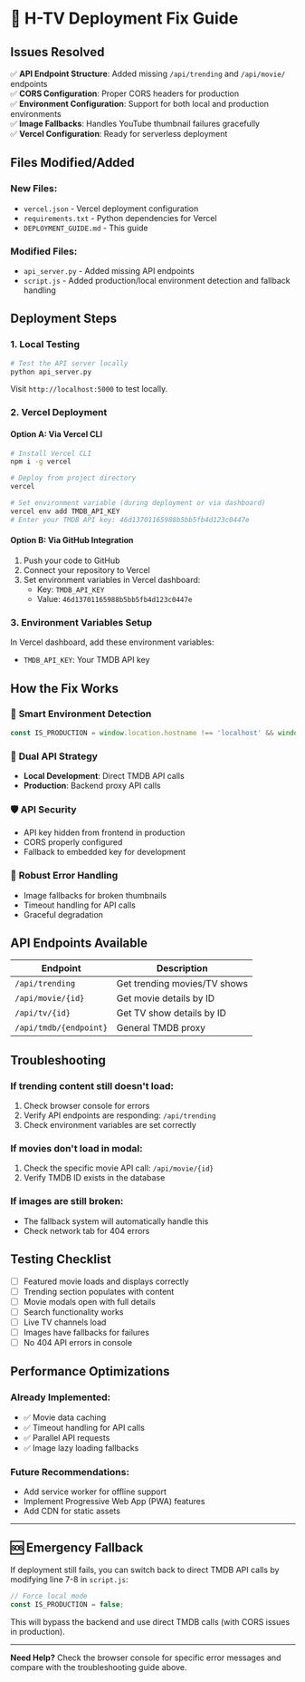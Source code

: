 # 🚀 H-TV Deployment Fix Guide

## Issues Resolved

✅ **API Endpoint Structure**: Added missing `/api/trending` and `/api/movie/` endpoints  
✅ **CORS Configuration**: Proper CORS headers for production  
✅ **Environment Configuration**: Support for both local and production environments  
✅ **Image Fallbacks**: Handles YouTube thumbnail failures gracefully  
✅ **Vercel Configuration**: Ready for serverless deployment  

## Files Modified/Added

### New Files:
- `vercel.json` - Vercel deployment configuration
- `requirements.txt` - Python dependencies for Vercel
- `DEPLOYMENT_GUIDE.md` - This guide

### Modified Files:
- `api_server.py` - Added missing API endpoints
- `script.js` - Added production/local environment detection and fallback handling

## Deployment Steps

### 1. Local Testing

```bash
# Test the API server locally
python api_server.py
```

Visit `http://localhost:5000` to test locally.

### 2. Vercel Deployment

#### Option A: Via Vercel CLI
```bash
# Install Vercel CLI
npm i -g vercel

# Deploy from project directory
vercel

# Set environment variable (during deployment or via dashboard)
vercel env add TMDB_API_KEY
# Enter your TMDB API key: 46d13701165988b5bb5fb4d123c0447e
```

#### Option B: Via GitHub Integration
1. Push your code to GitHub
2. Connect your repository to Vercel
3. Set environment variables in Vercel dashboard:
   - Key: `TMDB_API_KEY`
   - Value: `46d13701165988b5bb5fb4d123c0447e`

### 3. Environment Variables Setup

In Vercel dashboard, add these environment variables:
- `TMDB_API_KEY`: Your TMDB API key

## How the Fix Works

### 🔄 **Smart Environment Detection**
```javascript
const IS_PRODUCTION = window.location.hostname !== 'localhost' && window.location.hostname !== '127.0.0.1';
```

### 🎯 **Dual API Strategy**
- **Local Development**: Direct TMDB API calls
- **Production**: Backend proxy API calls

### 🛡️ **API Security**
- API key hidden from frontend in production
- CORS properly configured
- Fallback to embedded key for development

### 📱 **Robust Error Handling**
- Image fallbacks for broken thumbnails
- Timeout handling for API calls
- Graceful degradation

## API Endpoints Available

| Endpoint | Description |
|----------|-------------|
| `/api/trending` | Get trending movies/TV shows |
| `/api/movie/{id}` | Get movie details by ID |
| `/api/tv/{id}` | Get TV show details by ID |
| `/api/tmdb/{endpoint}` | General TMDB proxy |

## Troubleshooting

### If trending content still doesn't load:
1. Check browser console for errors
2. Verify API endpoints are responding: `/api/trending`
3. Check environment variables are set correctly

### If movies don't load in modal:
1. Check the specific movie API call: `/api/movie/{id}`
2. Verify TMDB ID exists in the database

### If images are still broken:
- The fallback system will automatically handle this
- Check network tab for 404 errors

## Testing Checklist

- [ ] Featured movie loads and displays correctly
- [ ] Trending section populates with content  
- [ ] Movie modals open with full details
- [ ] Search functionality works
- [ ] Live TV channels load
- [ ] Images have fallbacks for failures
- [ ] No 404 API errors in console

## Performance Optimizations

### Already Implemented:
- ✅ Movie data caching
- ✅ Timeout handling for API calls
- ✅ Parallel API requests
- ✅ Image lazy loading fallbacks

### Future Recommendations:
- Add service worker for offline support
- Implement Progressive Web App (PWA) features
- Add CDN for static assets

---

## 🆘 Emergency Fallback

If deployment still fails, you can switch back to direct TMDB API calls by modifying line 7-8 in `script.js`:

```javascript
// Force local mode
const IS_PRODUCTION = false; 
```

This will bypass the backend and use direct TMDB calls (with CORS issues in production).

---

**Need Help?** Check the browser console for specific error messages and compare with the troubleshooting guide above.
